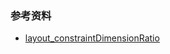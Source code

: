 ### 参考资料
- [layout_constraintDimensionRatio](https://blog.csdn.net/u013467495/article/details/106805887/)
